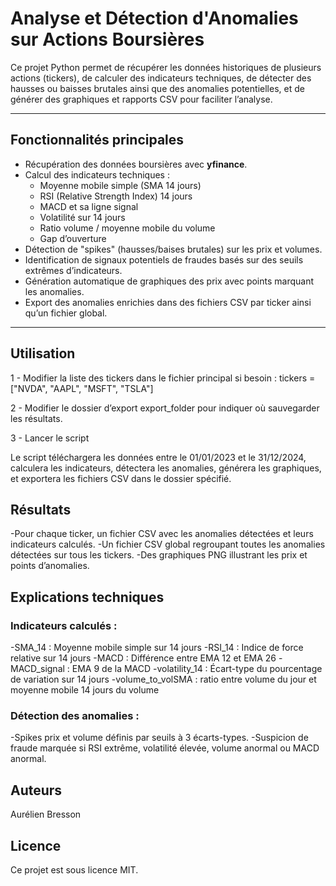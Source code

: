 # Analyse et Détection d'Anomalies sur Actions Boursières

Ce projet Python permet de récupérer les données historiques de plusieurs actions (tickers), de calculer des indicateurs techniques, de détecter des hausses ou baisses brutales ainsi que des anomalies potentielles, et de générer des graphiques et rapports CSV pour faciliter l’analyse.

---

## Fonctionnalités principales

- Récupération des données boursières avec **yfinance**.
- Calcul des indicateurs techniques :
  - Moyenne mobile simple (SMA 14 jours)
  - RSI (Relative Strength Index) 14 jours
  - MACD et sa ligne signal
  - Volatilité sur 14 jours
  - Ratio volume / moyenne mobile du volume
  - Gap d’ouverture
- Détection de "spikes" (hausses/baises brutales) sur les prix et volumes.
- Identification de signaux potentiels de fraudes basés sur des seuils extrêmes d’indicateurs.
- Génération automatique de graphiques des prix avec points marquant les anomalies.
- Export des anomalies enrichies dans des fichiers CSV par ticker ainsi qu’un fichier global.

---

## Utilisation

1 - Modifier la liste des tickers dans le fichier principal si besoin :
  tickers = ["NVDA", "AAPL", "MSFT", "TSLA"]
  
2 - Modifier le dossier d’export export_folder pour indiquer où sauvegarder les résultats.

3 - Lancer le script

Le script téléchargera les données entre le 01/01/2023 et le 31/12/2024, calculera les indicateurs, détectera les anomalies, générera les graphiques, et exportera les fichiers CSV dans le dossier spécifié.

## Résultats 
-Pour chaque ticker, un fichier CSV avec les anomalies détectées et leurs indicateurs calculés.
-Un fichier CSV global regroupant toutes les anomalies détectées sur tous les tickers.
-Des graphiques PNG illustrant les prix et points d’anomalies.

## Explications techniques

### Indicateurs calculés :
-SMA_14 : Moyenne mobile simple sur 14 jours
-RSI_14 : Indice de force relative sur 14 jours
-MACD : Différence entre EMA 12 et EMA 26
-MACD_signal : EMA 9 de la MACD
-volatility_14 : Écart-type du pourcentage de variation sur 14 jours
-volume_to_volSMA : ratio entre volume du jour et moyenne mobile 14 jours du volume

### Détection des anomalies :

-Spikes prix et volume définis par seuils à 3 écarts-types.
-Suspicion de fraude marquée si RSI extrême, volatilité élevée, volume anormal ou MACD anormal.

## Auteurs 

Aurélien Bresson

## Licence 

Ce projet est sous licence MIT.

